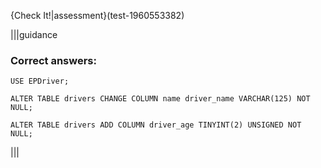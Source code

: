 {Check It!|assessment}(test-1960553382)


|||guidance
### Correct answers:

`USE EPDriver;`

`ALTER TABLE drivers CHANGE COLUMN name driver_name VARCHAR(125) NOT NULL;`

`ALTER TABLE drivers ADD COLUMN driver_age TINYINT(2) UNSIGNED NOT NULL;`

|||

